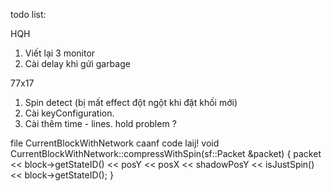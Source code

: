 todo list:

HQH
1. Viết lại 3 monitor 
2. Cài delay khi gửi garbage 

77x17
1. Spin detect (bị mất effect đột ngột khi đặt khối mới)
2. Cài keyConfiguration.
3. Cài thêm time - lines.
hold problem ?

file CurrentBlockWithNetwork caanf code laij!
void CurrentBlockWithNetwork::compressWithSpin(sf::Packet &packet) {
    packet << block->getStateID() << posY << posX << shadowPosY << isJustSpin() << block->getStateID();
}
